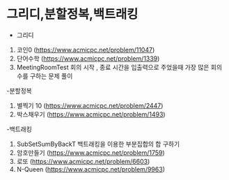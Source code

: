 # 그리디,분할정복,백트래킹
- 그리디

1. 코인0 (https://www.acmicpc.net/problem/11047)
2. 단어수학 (https://www.acmicpc.net/problem/1339)
3. MeetingRoomTest 회의 시작 , 종료 시간을 입출력으로 주었을때 가장 많은 회의수를 구하는 문제 풀이

-분할정복
1. 별찍기 10 (https://www.acmicpc.net/problem/2447)
2. 박스채우기 (https://www.acmicpc.net/problem/1493)

-백트래킹
1. SubSetSumByBackT 백트래킹을 이용한 부분집합의 합 구하기 
2. 암호만들기 (https://www.acmicpc.net/problem/1759)
3. 로또 (https://www.acmicpc.net/problem/6603)
4. N-Queen (https://www.acmicpc.net/problem/9963)
